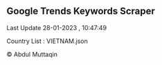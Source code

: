 

## Google Trends Keywords Scraper 
 
Last Update 28-01-2023 , 10:47:49

Country List :
VIETNAM.json



© Abdul Muttaqin 
